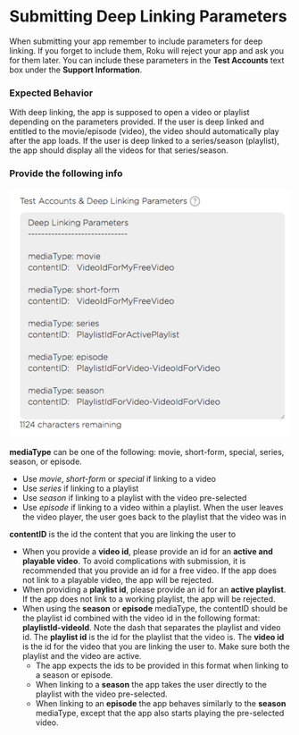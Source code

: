 # Submitting Deep Linking Parameters

When submitting your app remember to include parameters for deep linking. If you forget to include them, Roku will reject your app and ask you for them later. You can include these parameters in the __Test Accounts__ text box under the __Support Information__.

### Expected Behavior

With deep linking, the app is supposed to open a video or playlist depending on the parameters provided. If the user is deep linked and entitled to the movie/episode (video), the video should automatically play after the app loads. If the user is deep linked to a series/season (playlist), the app should display all the videos for that series/season.

### Provide the following info

![Deep linking](images/deep-linking1.png)

__mediaType__ can be one of the following: movie, short-form, special, series, season, or episode.
- Use _movie_, _short-form_ or _special_ if linking to a video
- Use _series_ if linking to a playlist
- Use _season_ if linking to a playlist with the video pre-selected
- Use _episode_ if linking to a video within a playlist. When the user leaves the video player, the user goes back to the playlist that the video was in

__contentID__ is the id the content that you are linking the user to
- When you provide a __video id__, please provide an id for an __active and playable video__. To avoid complications with submission, it is recommended that you provide an id for a free video. If the app does not link to a playable video, the app will be rejected.
- When providing a __playlist id__, please provide an id for an __active playlist__. If the app does not link to a working playlist, the app will be rejected.
- When using the __season__ or __episode__ mediaType, the contentID should be the playlist id combined with the video id in the following format: __playlistId-videoId__. Note the dash that separates the playlist and video id. The __playlist id__ is the id for the playlist that the video is. The __video id__ is the id for the video that you are linking the user to. Make sure both the playlist and the video are active.
  - The app expects the ids to be provided in this format when linking to a season or episode.
  - When linking to a __season__ the app takes the user directly to the playlist with the video pre-selected.
  - When linking to an __episode__ the app behaves similarly to the __season__ mediaType, except that the app also starts playing the pre-selected video.